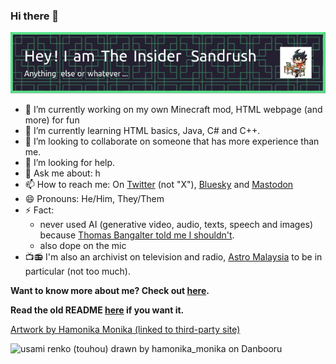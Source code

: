 ### Hi there 👋

![Header image](github-header-image.png) 

- 🔭 I’m currently working on my own Minecraft mod, HTML webpage (and more) for fun
- 🌱 I’m currently learning HTML basics, Java, C# and C++.
- 👯 I’m looking to collaborate on someone that has more experience than me.
- 🤔 I’m looking for help.
- 💬 Ask me about: h
- 📫 How to reach me: On [Twitter](https://twitter.com/InsiderSandrush?mx=1) (not "X"), [Bluesky](https://bsky.app/profile/did:plc:zdtbxbe2lvxc3aiyplqivtyd) and [Mastodon](https://mastodon.social/@theinsidersandrush@pawoo.net)
- 😄 Pronouns: He/Him, They/Them
- ⚡ Fact:
  - never used AI (generative video, audio, texts, speech and images) because [Thomas Bangalter told me I shouldn't](https://www.bbc.com/news/entertainment-arts-65140938).
  - also dope on the mic
- 📺📻 I'm also an archivist on television and radio, [Astro Malaysia](https://astro.com.my) to be in particular (not too much).



__Want to know more about me? Check out [here](https://web.archive.org/web/20000301045908/http://x.com/).__

__Read the old README [here](OLDREADME.md) if you want it.__

[Artwork by Hamonika Monika (linked to third-party site)](https://danbooru.donmai.us/posts/6682205)

![usami renko (touhou) drawn by hamonika_monika on Danbooru](https://cdn.donmai.us/original/1c/37/__usami_renko_touhou_drawn_by_hamonika_monika__1c3729148d65e55bbdd5e6cc2b891fbf.jpg)
